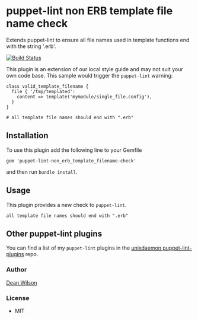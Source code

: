 # puppet-lint non ERB template file name check

Extends puppet-lint to ensure all file names used in template functions
end with the string '.erb'.

[![Build Status](https://travis-ci.org/deanwilson/puppet-lint-non_erb_template_filename-check.svg?branch=master)](https://travis-ci.org/deanwilson/puppet-lint-non_erb_template_filename-check)


This plugin is an extension of our local style guide and may not suit
your own code base. This sample would trigger the `puppet-lint` warning:

    class valid_template_filename {
      file { '/tmp/templated':
        content => template('mymodule/single_file.config'),
      }
    }

    # all template file names should end with ".erb"


## Installation

To use this plugin add the following line to your Gemfile

    gem 'puppet-lint-non_erb_template_filename-check'

and then run `bundle install`.

## Usage

This plugin provides a new check to `puppet-lint`.

    all template file names should end with ".erb"

## Other puppet-lint plugins

You can find a list of my `puppet-lint` plugins in the
[unixdaemon puppet-lint-plugins](https://github.com/deanwilson/unixdaemon-puppet-lint-plugins) repo.

### Author

[Dean Wilson](http://www.unixdaemon.net)

### License

 * MIT
